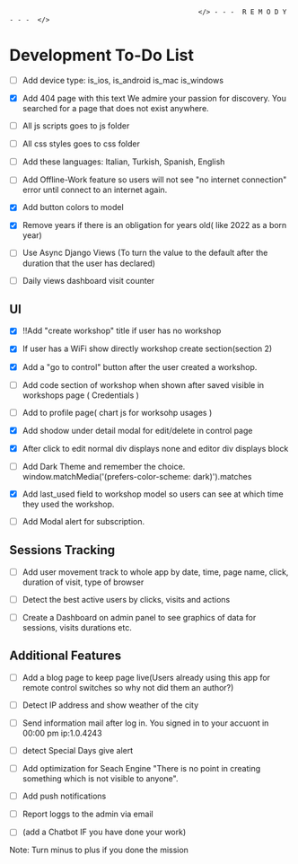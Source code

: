                                                   </> - - -  R E M O D Y  - - -  </> 


# Development To-Do List 

- [ ] Add device type:  is_ios, is_android is_mac is_windows

- [x] Add 404 page with this text We admire your passion for discovery. You searched for a page that does not exist anywhere.

- [ ] All js scripts goes to js folder
 
- [ ] All css styles goes to css folder

- [ ] Add these languages: Italian, Turkish, Spanish, English

- [ ] Add Offline-Work feature so users will not see "no internet connection" error until connect to an internet again.

- [x] Add button colors to model

- [x] Remove years if there is an obligation for years old( like 2022 as a born year)

- [ ] Use Async Django Views (To turn the value to the default after the duration that the user has declared)
 
- [ ] Daily views dashboard visit counter


 ## UI
- [x] !!Add "create workshop" title if user has no workshop

- [x] If user has a WiFi show directly workshop create section(section 2)

- [x] Add a "go to control" button after the user created a workshop. 

- [ ] Add code section of workshop when shown after saved visible in workshops page ( Credentials )

- [ ] Add to profile page( chart js for worksohp usages )

- [x] Add shodow under detail modal for edit/delete in control page

- [x] After click to edit normal div displays none and editor div displays block

- [ ] Add Dark Theme and remember the choice.
window.matchMedia('(prefers-color-scheme: dark)').matches

- [x] Add last_used field to workshop model so users can see at which time they used the workshop.

- [ ] Add Modal alert for subscription.

 ## Sessions Tracking
 

- [ ] Add user movement track to whole app by date, time, page name, click, duration of visit, type of browser

- [ ] Detect the best active users by clicks, visits and actions

- [ ] Create a Dashboard on admin panel to see graphics of data for sessions, visits durations etc.

## Additional Features
- [ ] Add a blog page to keep page live(Users already using this app for remote control switches so why not did them an author?)

- [ ] Detect IP address and show weather of the city

- [ ] Send information mail after log in. You signed in to your accuont in 00:00 pm ip:1.0.4243

- [ ] detect Special Days give alert

- [ ] Add optimization for Seach Engine "There is no point in creating something which is not visible to anyone".

- [ ] Add push notifications

- [ ] Report loggs to the admin via email

- [ ] (add a Chatbot IF you have done your work)


Note: Turn minus to plus if you done the mission
